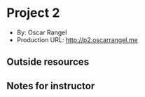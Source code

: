 # Project 2
+ By: Oscar Rangel
+ Production URL: <http://p2.oscarrangel.me>

## Outside resources

## Notes for instructor

